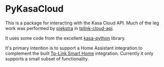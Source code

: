 # PyKasaCloud

This is a package for interacting with the Kasa Cloud API. Much of the leg work was performed by [piekstra](https://github.com/piekstra) in [tplink-cloud-api](https://github.com/piekstra/tplink-cloud-api).

It uses some code from the excellent [kasa-python](https://github.com/python-kasa/python-kasa) library.

It's primary intention is to support a Home Assistant integration to complement the built [Tp-Link Smart Home](https://www.home-assistant.io/integrations/tplink/) integration.  Currently it only supports a small subset of functionality.

